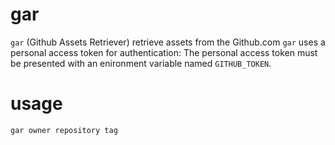 # gar
`gar` (Github Assets Retriever) retrieve assets from the Github.com
`gar` uses a personal access token for authentication: The personal access
token must be presented with an enironment variable named `GITHUB_TOKEN`.

# usage

`gar owner repository tag`
